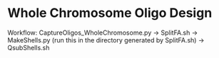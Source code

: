 # Whole Chromosome Oligo Design

Workflow: CaptureOligos_WholeChromosome.py -> SplitFA.sh -> MakeShells.py (run this in the directory generated by SplitFA.sh) -> QsubShells.sh
